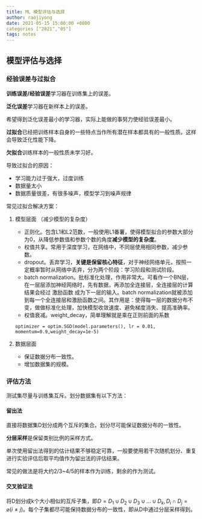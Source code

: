 ```yaml
---
title: ML 模型评估与选择
author: raojiyong
date: 2021-05-15 15:00:00 +0800
categories ["2021","05"]
tags: notes
---
```


## 模型评估与选择

### 经验误差与过拟合

**训练误差/经验误差**学习器在训练集上的误差。

**泛化误差**学习器在新样本上的误差。

希望得到泛化误差最小的学习器，实际上能做的事努力使经验误差最小。



**过拟合**已经把训练样本自身的一些特点当作所有潜在样本都具有的一般性质。这样会导致泛化性能下降。

**欠拟合**训练样本的一般性质未学习好。

导致过拟合的原因：

- 学习能力过于强大，过度训练
- 数据量太小
- 数据质量很差，有很多噪声，模型学习到噪声规律

常见过拟合解决方案：

1. 模型层面 （减少模型的复杂度）

   - 正则化。包含L1和L2范数，一般使用L1番薯，使得模型拟合的参数大部分为0，从降低参数值和参数个数的角度**减少模型的复杂度**。
   - 权值共享。常用于深度学习，在网络中，不同层使用相同参数，减少参数。
   - dropout。丢弃学习，**关键是保留核心特征**，对于神经网络单元，按照一定概率暂时从网络中丢弃，分为两个阶段：学习阶段和测试阶段。
   - batch normalization。批标准化处理，作用非常大。可看作一个BN层，在一层层添加神经网络时，先有数据，再添加全连接层，全连接层的计算结果会经过 激励函数 成为下一层的输入。batch normalization就被添加到每一个全连接层和激励函数之间。其作用是：使得每一层的数据分布不变，做做标准化处理，加快模型收敛速度、避免梯度消失、提高准确率。
   - 权值衰减。weight_decay，简单理解就是乘在正则前面的系数

   ``optimizer = optim.SGD(model.parameters(), lr = 0.01, momentum=0.9,weight_decay=1e-5)``

2. 数据层面 
   - 保证数据分布一致性。
   - 增加数据集的规模。

### 评估方法

测试集尽量与训练集互斥。划分数据集有以下方法：

#### 留出法

直接将数据集D划分成两个互斥的集合。划分尽可能保证数据分布的一致性。

**分层采样**是保留类别比例的采样方式。

单次使用留出法得到的估计结果不够稳定可靠，一般要使用若干次随机划分、重复进行实验评估后取平均值作为留出法的评估结果。

常见的做法是将大约2/3~4/5的样本作为训练，剩余的作为测试。

#### 交叉验证法 

 将D划分成k个大小相似的互斥子集，即$D=D_1\cup D_2\cup D_3\cup ...\cup D_k,D_i\cap D_j=\varnothing(i\neq j)$。每个子集都尽可能保持数据分布的一致性，即从D中通过分层采样得到。




